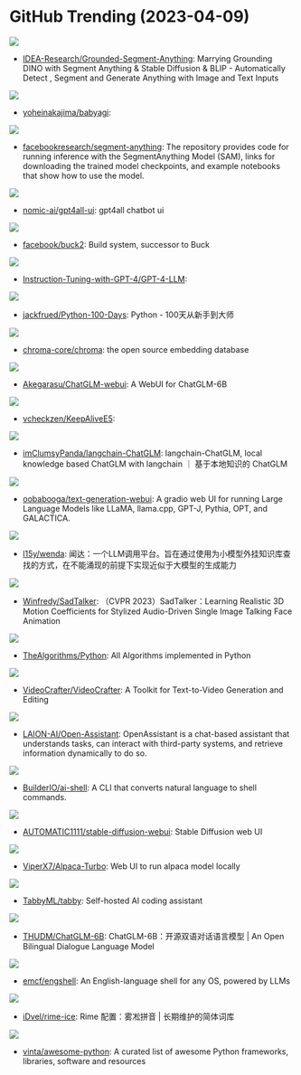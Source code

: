 # GitHub Trending (2023-04-09)

![](https://img.shields.io/badge/Jupyter%20Notebook-New%20403-green?style=flat-square&logo=appveyor)
- [IDEA-Research/Grounded-Segment-Anything](https://github.com/IDEA-Research/Grounded-Segment-Anything): Marrying Grounding DINO with Segment Anything & Stable Diffusion & BLIP - Automatically Detect , Segment and Generate Anything with Image and Text Inputs

![](https://img.shields.io/badge/Python-New%20660-green?style=flat-square&logo=appveyor)
- [yoheinakajima/babyagi](https://github.com/yoheinakajima/babyagi): 

![](https://img.shields.io/badge/Jupyter%20Notebook-New%201-green?style=flat-square&logo=appveyor)
- [facebookresearch/segment-anything](https://github.com/facebookresearch/segment-anything): The repository provides code for running inference with the SegmentAnything Model (SAM), links for downloading the trained model checkpoints, and example notebooks that show how to use the model.

![](https://img.shields.io/badge/JavaScript-New%2092-green?style=flat-square&logo=appveyor)
- [nomic-ai/gpt4all-ui](https://github.com/nomic-ai/gpt4all-ui): gpt4all chatbot ui

![](https://img.shields.io/badge/Rust-New%20374-green?style=flat-square&logo=appveyor)
- [facebook/buck2](https://github.com/facebook/buck2): Build system, successor to Buck

![](https://img.shields.io/badge/HTML-New%20133-green?style=flat-square&logo=appveyor)
- [Instruction-Tuning-with-GPT-4/GPT-4-LLM](https://github.com/Instruction-Tuning-with-GPT-4/GPT-4-LLM): 

![](https://img.shields.io/badge/Python-New%20176-green?style=flat-square&logo=appveyor)
- [jackfrued/Python-100-Days](https://github.com/jackfrued/Python-100-Days): Python - 100天从新手到大师

![](https://img.shields.io/badge/Python-New%20378-green?style=flat-square&logo=appveyor)
- [chroma-core/chroma](https://github.com/chroma-core/chroma): the open source embedding database

![](https://img.shields.io/badge/Python-New%2027-green?style=flat-square&logo=appveyor)
- [Akegarasu/ChatGLM-webui](https://github.com/Akegarasu/ChatGLM-webui): A WebUI for ChatGLM-6B

![](https://img.shields.io/badge/Shell-New%2028-green?style=flat-square&logo=appveyor)
- [vcheckzen/KeepAliveE5](https://github.com/vcheckzen/KeepAliveE5): 

![](https://img.shields.io/badge/Python-New%20146-green?style=flat-square&logo=appveyor)
- [imClumsyPanda/langchain-ChatGLM](https://github.com/imClumsyPanda/langchain-ChatGLM): langchain-ChatGLM, local knowledge based ChatGLM with langchain ｜ 基于本地知识的 ChatGLM

![](https://img.shields.io/badge/Python-New%20376-green?style=flat-square&logo=appveyor)
- [oobabooga/text-generation-webui](https://github.com/oobabooga/text-generation-webui): A gradio web UI for running Large Language Models like LLaMA, llama.cpp, GPT-J, Pythia, OPT, and GALACTICA.

![](https://img.shields.io/badge/CSS-New%2077-green?style=flat-square&logo=appveyor)
- [l15y/wenda](https://github.com/l15y/wenda): 闻达：一个LLM调用平台。旨在通过使用为小模型外挂知识库查找的方式，在不能涌现的前提下实现近似于大模型的生成能力

![](https://img.shields.io/badge/Python-New%20140-green?style=flat-square&logo=appveyor)
- [Winfredy/SadTalker](https://github.com/Winfredy/SadTalker): （CVPR 2023）SadTalker：Learning Realistic 3D Motion Coefficients for Stylized Audio-Driven Single Image Talking Face Animation

![](https://img.shields.io/badge/Python-New%2093-green?style=flat-square&logo=appveyor)
- [TheAlgorithms/Python](https://github.com/TheAlgorithms/Python): All Algorithms implemented in Python

![](https://img.shields.io/badge/Python-New%20231-green?style=flat-square&logo=appveyor)
- [VideoCrafter/VideoCrafter](https://github.com/VideoCrafter/VideoCrafter): A Toolkit for Text-to-Video Generation and Editing

![](https://img.shields.io/badge/Python-New%20423-green?style=flat-square&logo=appveyor)
- [LAION-AI/Open-Assistant](https://github.com/LAION-AI/Open-Assistant): OpenAssistant is a chat-based assistant that understands tasks, can interact with third-party systems, and retrieve information dynamically to do so.

![](https://img.shields.io/badge/TypeScript-New%20115-green?style=flat-square&logo=appveyor)
- [BuilderIO/ai-shell](https://github.com/BuilderIO/ai-shell): A CLI that converts natural language to shell commands.

![](https://img.shields.io/badge/Python-New%20578-green?style=flat-square&logo=appveyor)
- [AUTOMATIC1111/stable-diffusion-webui](https://github.com/AUTOMATIC1111/stable-diffusion-webui): Stable Diffusion web UI

![](https://img.shields.io/badge/Python-New%2050-green?style=flat-square&logo=appveyor)
- [ViperX7/Alpaca-Turbo](https://github.com/ViperX7/Alpaca-Turbo): Web UI to run alpaca model locally

![](https://img.shields.io/badge/Python-New%20605-green?style=flat-square&logo=appveyor)
- [TabbyML/tabby](https://github.com/TabbyML/tabby): Self-hosted AI coding assistant

![](https://img.shields.io/badge/Python-New%20417-green?style=flat-square&logo=appveyor)
- [THUDM/ChatGLM-6B](https://github.com/THUDM/ChatGLM-6B): ChatGLM-6B：开源双语对话语言模型 | An Open Bilingual Dialogue Language Model

![](https://img.shields.io/badge/Python-New%20250-green?style=flat-square&logo=appveyor)
- [emcf/engshell](https://github.com/emcf/engshell): An English-language shell for any OS, powered by LLMs

![](https://img.shields.io/badge/Go-New%20164-green?style=flat-square&logo=appveyor)
- [iDvel/rime-ice](https://github.com/iDvel/rime-ice): Rime 配置：雾凇拼音 | 长期维护的简体词库

![](https://img.shields.io/badge/Python-New%20136-green?style=flat-square&logo=appveyor)
- [vinta/awesome-python](https://github.com/vinta/awesome-python): A curated list of awesome Python frameworks, libraries, software and resources

